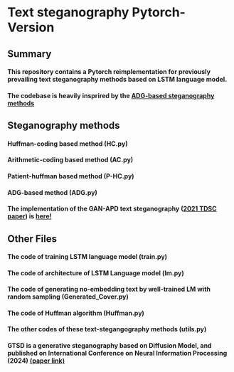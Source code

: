 # Text steganography Pytorch-Version

## Summary
#### This repository contains a Pytorch reimplementation for previously prevailing text steganography methods based on LSTM language model.
#### The codebase is heavily insprired by the [ADG-based steganography methods](https://github.com/Mhzzzzz/ADG-steganography)


## Steganography methods
#### Huffman-coding based method (HC.py)
#### Arithmetic-coding based method (AC.py)
#### Patient-huffman based method (P-HC.py)
#### ADG-based method (ADG.py)
#### The implementation of the GAN-APD text steganography ([2021 TDSC paper](10.1109/TDSC.2021.3079957)) is [here!](https://github.com/CAU-Tstega/text-steganography)

## Other Files
#### The code of training LSTM language model (train.py)
#### The code of architecture of LSTM Language model (lm.py)
#### The code of generating no-embedding text by well-trained LM with random sampling (Generated_Cover.py)
#### The code of Huffman algorithm (Huffman.py)
#### The other codes of these text-stegangography methods (utils.py)

#### GTSD is a generative steganography based on Diffusion Model, and published on International Conference on Neural Information Processing (2024) [(paper link)]([https://ieeexplore.ieee.org/abstract/document/10299660/](https://arxiv.org/pdf/2504.19433))
